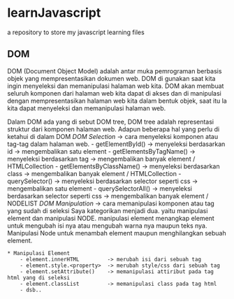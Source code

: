 # learnJavascript
a repository to store my javascript learning files

## DOM
DOM (Document Object Model) adalah antar muka pemrograman berbasis objek yang mempresentasikan dokumen web. DOM di gunakan saat kita ingin menyeleksi dan memanipulasi halaman web kita. DOM akan membuat seluruh komponen dari halaman web kita dapat di akses dan di manipulasi dengan mempresentasikan halaman web kita dalam bentuk objek, saat itu la kita dapat menyeleksi dan memanipulasi halaman web.

Dalam DOM ada yang di sebut DOM tree, DOM tree adalah representasi struktur dari komponen halaman web.
Adapun beberapa hal yang perlu di ketahui di dalam DOM
*DOM Selection*
	-> cara menyeleksi komponen atau tag-tag dalam halaman web.
	- getElementById() 			-> menyeleksi berdasarkan id 					-> mengembalikan satu element
	- getElementsByTagName() 	-> menyeleksi berdasarkan tag 					-> mengembalikan banyak element / HTMLCollection
	- getElementsByClassName() 	-> menyeleksi berdasarkan class 				-> mengembalikan banyak element / HTMLCollection
	- querySelector()			-> menyeleksi berdasarkan selector seperti css -> mengembalikan satu element
	- querySelectorAll()		-> menyeleksi berdasarkan selector seperti css -> mengembalikan banyak element / NODELIST
*DOM Manipulation*
	-> cara memanipulasi komponen atau tag yang sudah di seleksi
	Saya kategorikan menjadi dua. yaitu manipulasi element dan manipulasi NODE. manipulasi element menangkap element untuk mengubah isi nya atau mengubah warna nya maupun teks nya. Manipulasi Node untuk menambah element maupun menghilangkan sebuah element.

	* Manipulasi Element
		- element.innerHTML 		-> merubah isi dari sebuah tag 
		- element.style.<property> 	-> merubah style/css dari sebuah tag
		- element.setAttribute()	-> memanipulasi attiribut pada tag html yang di seleksi
		- element.classList 		-> memanipulasi class pada tag html
		- dsb..